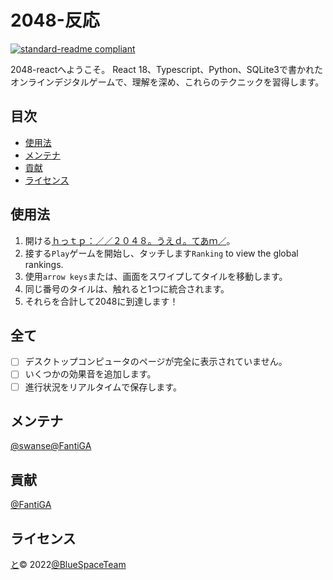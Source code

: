 # 2048-反応

[![standard-readme compliant](https://img.shields.io/badge/standard--readme-OK-green.svg?style=flat-square)](https://github.com/RichardLitt/standard-readme)

2048-reactへようこそ。 React 18、Typescript、Python、SQLite3で書かれたオンラインデジタルゲームで、理解を深め、これらのテクニックを習得します。

## 目次

-   [使用法](#usage)
-   [メンテナ](#maintainers)
-   [貢献](#contributing)
-   [ライセンス](#license)

## 使用法

1.  開ける[ｈっｔｐ：／／２０４８。うえｄ。てあｍ／](http://2048.ued.team/)。
2.  接する`Play`ゲームを開始し、タッチします`Ranking` to view the global rankings.
3.  使用`arrow keys`または、画面をスワイプしてタイルを移動します。
4.  同じ番号のタイルは、触れると1つに統合されます。
5.  それらを合計して2048に到達します！

## 全て

-   [ ] デスクトップコンピュータのページが完全に表示されていません。
-   [ ] いくつかの効果音を追加します。
-   [ ] 進行状況をリアルタイムで保存します。

## メンテナ

[@swanse](https://github.com/swancai)[@FantiGA](https://github.com/FantiGA)

## 貢献

[@FantiGA](https://github.com/FantiGA)

## ライセンス

[と](LICENSE)© 2022[@BlueSpaceTeam](https://github.com/BlueSpaceTeam)
